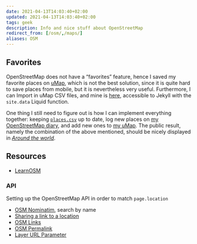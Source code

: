 ```yaml
---
date: 2021-04-13T14:03:40+02:00
updated: 2021-04-13T14:03:40+02:00
tags: geek
description: Info and nice stuff about OpenStreetMap
redirect_from: [/osm/,/maps/]
aliases: OSM
---
```

## Favorites

OpenStreetMap does not have a “favorites” feature, hence I saved my favorite places on [uMap](https://umap.openstreetmap.fr 'uMap'), which is not the best solution, since it is quite hard to save places from mobile, but it is nevertheless very useful. Furthermore, I can Import in uMap CSV files, and mine is [here](https://github.com/xplosionmind/tommi.space/blob/main/_data/places.csv 'places.csv in tommi.space repository on GitHub'), accessible to Jekyll with the `site.data` Liquid function.

One thing I still need to figure out is how I can implement everything together: keeping [`places.csv`](https://github.com/xplosionmind/tommi.space/blob/main/_data/places.csv 'places.csv in tommi.space repository on GitHub') up to date, log new places on [my OpenStreetMap diary](https://www.openstreetmap.org/user/xplosionmind/diary 'xplosionmind’s diary on OSM'), and add new ones to [my uMap](https://umap.openstreetmap.fr/en/map/favorites_593427 'xplosionmind’s Favorites map'). The public result, namely the combination of the above mentioned, should be nicely displayed in <cite>[Around the world](https://tommi.space/places 'Around the World')</cite>.

## Resources

- [LearnOSM](https://learnosm.org 'Learn OSM')

### API

Setting up the OpenStreetMap API in order to match `page.location`

- [OSM Nominatim](https://nominatim.org/release-docs/latest/api/Search/ 'Nominatim'), search by name
- [Sharing a link to a location](https://wiki.openstreetmap.org/wiki/Browsing#Sharing_a_link_to_the_maps 'Sharing a link to the maps in OSM Wiki')
- [OSM Links](https://osmtools.de/osmlinks/ 'OSM Links')
- [OSM Permalink](https://wiki.openstreetmap.org/wiki/Permalink 'Permalink in OSM Wiki')
- [Layer URL Parameter](https://wiki.openstreetmap.org/wiki/Layer_URL_parameter 'Layer URL parameter')